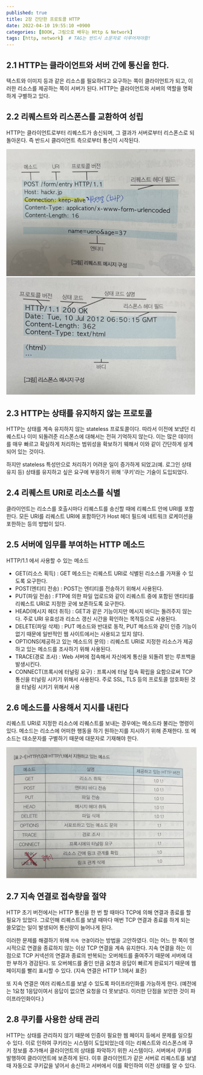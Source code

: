 ```yaml
---
published: true
title: 2장 간단한 프로토콜 HTTP
date: 2022-04-10 19:55:10 +0900
categories: [BOOK, 그림으로 배우는 Http & Network]
tags: [http, network]  # TAG는 반드시 소문자로 이루어져야함!
---
```


## 2.1 HTTP는 클라이언트와 서버 간에 통신을 한다.
텍스트와 이미지 등과 같은 리소스를 필요하다고 요구하는 쪽이 클라이언트가 되고, 이러한 리소스를 제공하는 쪽이 서버가 된다. HTTP는 클라이언트와 서버의 역할을 명확하게 구별하고 있다.

## 2.2 리퀘스트와 리스폰스를 교환하여 성립
HTTP는 클라이언트로부터 리퀘스트가 송신되며, 그 결과가 서버로부터 리스폰스로 되돌아온다. 즉 반드시 클라이언트 측으로부터 통신이 시작된다.

<img src="/assets/img/posting_img/book/network/req.jpeg" width="500px">
<img src="/assets/img/posting_img/book/network/resp.jpeg" width="500px">

## 2.3 HTTP는 상태를 유지하지 않는 프로토콜
HTTP는 상태를 계속 유지하지 않는 stateless 프로토콜이다. 따라서 이전에 보냈던 리퀘스트나 이미 되돌려준 리스폰스에 대해서는 전혀 기억하지 않는다.
이는 많은 데이터를 매우 빠르고 확실하게 처리하는 범위성을 확보하기 웨해서 이와 같이 간단하게 설계되어 있는 것이다.

하지만 stateless 특성만으로 처리하기 어려운 일이 증가하게 되었고(예. 로그인 상태 유지 등) 상태를 유지하고 싶은 요구에 부응하기 위해 '쿠키'라는 기술이 도입되었다.

## 2.4 리퀘스트 URI로 리소스를 식별
클라이언트는 리소스를 호출시마다 리퀘스트를 송신할 때에 리퀘스트 안에 URI를 포함한다. 모든 URI를 리퀘스트 URI에 포함하던가 Host 헤더 필드에 네트워크 로케이션을 포한하는 등의 방법이 있다.

## 2.5 서버에 임무를 부여하는 HTTP 메소드
HTTP/1.1 에서 사용할 수 있는 메소드
* GET(리소스 획득) : GET 메소드는 리퀘스트 URI로 식별된 리소스를 가져올 수 있도록 요구한다.
* POST(엔티티 전송) : POST는 엔티티를 전송하기 위해서 사용된다.
* PUT(파일 전송) : FTP에 의한 파일 업로드와 같이 리퀘스트 중에 포함된 엔티티를 리퀘스트 URI로 지정한 곳에 보존하도록 요구한다.
* HEAD(메시지 헤더 취득) : GET과 같은 기능이지만 메시지 바디는 돌려주지 않는다. 주로 URI 유효성과 리소스 갱신 시간을 확인하는 목적등으로 사용된다.
* DELETE(파일 삭제) : PUT 메소드와 반대로 동작, PUT 메소드와 같이 인증 기능이 없기 때문에 일반적인 웹 사이트에서는 사용되고 있지 않다.
* OPTIONS(제공하고 있는 메소드의 문의) : 리퀘스트 URI로 지정한 리소스가 제공하고 있는 메소드를 조사하기 위해 사용된다.
* TRACE(경로 조사) : Web 서버에 접속해서 자신에게 통신을 되돌려 받는 루프백을 발생시킨다.
* CONNECT(프록시에 터널링 요구) : 프록시에 터널 접속 확립을 요함으로써 TCP 통신을 터널링 시키기 위해서 사용된다. 주로 SSL, TLS 등의 프로토콜 암호화된 것을 터널링 시키기 위해서 사용

## 2.6 메소드를 사용해서 지시를 내린다
리퀘스트 URI로 지정한 리소스에 리퀘스트를 보내는 경우에는 메소드라 불리는 명령이 있다. 메소드는 리소스에 어떠한 행동을 하기 원하는지를 지시하기 위해 존재한다. 또 메소드는 대소문자를 구별하기 때문에 대문자로 기재해야 한다.

<img src="/assets/img/posting_img/book/network/HTTPMethod.jpeg" width="700px">

## 2.7 지속 연결로 접속량을 절약
HTTP 초기 버전에서는 HTTP 통신을 한 번 할 때마다 TCP에 의해 연결과 종료를 할 필요가 있었다. 그로인해 리퀘스트를 보낼 때마다 매번 TCP 연결과 종료를 하게 되는 쓸모없는 일이 발생되어 통신량이 늘어나게 된다.

이러한 문제를 해결하기 위해  `지속 연결`이라는 방법을 고안하였다. 이는 어느 한 쪽이 명시적으로 연결을 종료하지 않는 이상 TCP 연결을 계속 유지한다. 지속 연결을 하는 이점으로 TCP 커넥션의 연결과 종료의
반복되는 오버헤드를 줄여주기 때문에 서버에 대한 부하가 경감된다. 또 오버헤드를 줄인 만큼 요청과 응답이 빠르게 완료되기 때문에 웹 페이지를 빨리 표시할 수 있다. (지속 연결은 HTTP 1.1에서 표준)

또 지속 연결은 여러 리퀘스트를 보낼 수 있도록 파이프라인화를 가능하게 한다. (예전에는 1요청 1응답이여서 응답이 없으면 요청을 더 못보냈다. 이러한 단점을 보안한 것이 파이프라인화이다.)

## 2.8 쿠키를 사용한 상태 관리
HTTP는 상태를 관리하지 않기 때문에 인증이 필요한 웹 페이지 등에서 문제를 일으킬 수 있다. 이로 인하여 쿠키라는 시스템이 도입되었는데 이는 리퀘스트와 리스폰스에 쿠키 정보를 추가해서 클라이언트의 상태를 파악하기 위한 시스템이다.
서버에서 쿠키를 발행하여 클라이언트에 보존하게 된다. 이후 클라이언트가 같은 서버로 리퀘스트를 보낼때 자동으로 쿠키값을 넣어서 송신하고 서버에서 이를 확인하여 이전 상태를 알 수 있다.
